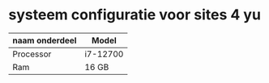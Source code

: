 # systeem configuratie voor sites 4 yu

|naam onderdeel|Model|
|--|--|
|Processor|i7-12700|
|Ram|16 GB|
